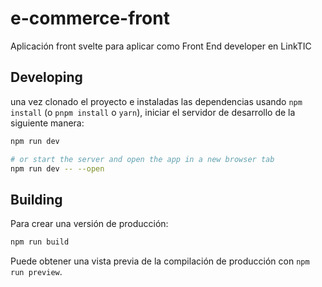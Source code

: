 # e-commerce-front

Aplicación front svelte para aplicar como Front End developer en LinkTIC


## Developing

una vez clonado el proyecto e instaladas las dependencias usando `npm install` (o `pnpm install` o `yarn`), iniciar el servidor de desarrollo de la siguiente manera:

```bash
npm run dev

# or start the server and open the app in a new browser tab
npm run dev -- --open
```

## Building

Para crear una versión de producción:

```bash
npm run build
```

Puede obtener una vista previa de la compilación de producción con `npm run preview`.

